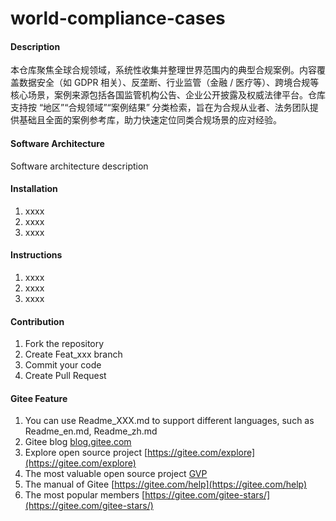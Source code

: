 # world-compliance-cases

#### Description
本仓库聚焦全球合规领域，系统性收集并整理世界范围内的典型合规案例。内容覆盖数据安全（如 GDPR 相关）、反垄断、行业监管（金融 / 医疗等）、跨境合规等核心场景，案例来源包括各国监管机构公告、企业公开披露及权威法律平台。仓库支持按 “地区”“合规领域”“案例结果” 分类检索，旨在为合规从业者、法务团队提供基础且全面的案例参考库，助力快速定位同类合规场景的应对经验。

#### Software Architecture
Software architecture description

#### Installation

1.  xxxx
2.  xxxx
3.  xxxx

#### Instructions

1.  xxxx
2.  xxxx
3.  xxxx

#### Contribution

1.  Fork the repository
2.  Create Feat_xxx branch
3.  Commit your code
4.  Create Pull Request


#### Gitee Feature

1.  You can use Readme\_XXX.md to support different languages, such as Readme\_en.md, Readme\_zh.md
2.  Gitee blog [blog.gitee.com](https://blog.gitee.com)
3.  Explore open source project [https://gitee.com/explore](https://gitee.com/explore)
4.  The most valuable open source project [GVP](https://gitee.com/gvp)
5.  The manual of Gitee [https://gitee.com/help](https://gitee.com/help)
6.  The most popular members  [https://gitee.com/gitee-stars/](https://gitee.com/gitee-stars/)
